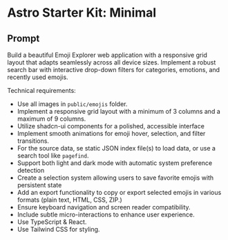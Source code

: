 # Astro Starter Kit: Minimal

## Prompt

Build a beautiful Emoji Explorer web application with a responsive grid layout that adapts seamlessly across all device sizes.
Implement a robust search bar with interactive drop-down filters for categories, emotions, and recently used emojis.

Technical requirements:

- Use all images in `public/emojis` folder.
- Implement a responsive grid layout with a minimum of 3 columns and a maximum of 9 columns.
- Utilize shadcn-ui components for a polished, accessible interface
- Implement smooth animations for emoji hover, selection, and filter transitions.
- For the source data,  se static JSON index file(s) to load data, or use a search tool like `pagefind`.
- Support both light and dark mode with automatic system preference detection
- Create a selection system allowing users to save favorite emojis with persistent state
- Add an export functionality to copy or export selected emojis in various formats (plain text, HTML, CSS, ZIP.)
- Ensure keyboard navigation and screen reader compatibility.
- Include subtle micro-interactions to enhance user experience.
- Use TypeScript & React.
- Use Tailwind CSS for styling.
